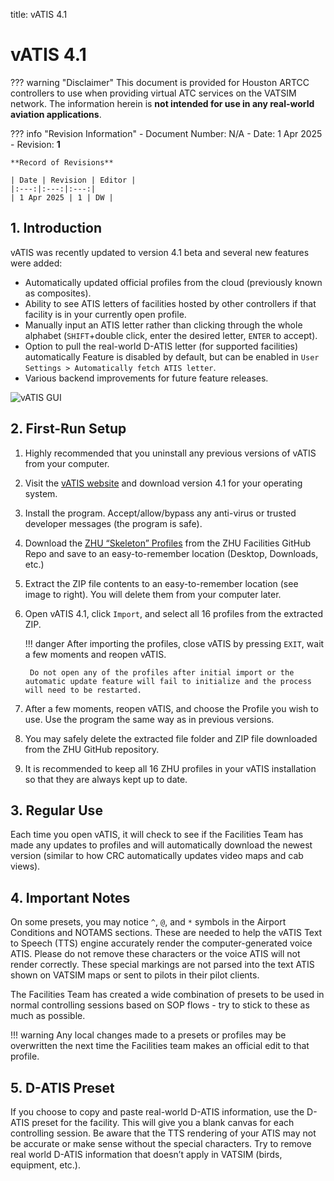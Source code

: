 title: vATIS 4.1
# vATIS 4.1

??? warning "Disclaimer"
    This document is provided for Houston ARTCC controllers to use when providing virtual ATC services on the VATSIM network. The information herein is **not intended for use in any real-world aviation applications**.

??? info "Revision Information"
    - Document Number: N/A
    - Date: 1 Apr 2025
    - Revision: **1**

    **Record of Revisions**

    | Date | Revision | Editor |
    |:---:|:---:|:---:|
    | 1 Apr 2025 | 1 | DW |

## 1. Introduction
vATIS was recently updated to version 4.1 beta and several new features were added:

- Automatically updated official profiles from the cloud (previously known as composites).
- Ability to see ATIS letters of facilities hosted by other controllers if that facility is in your currently open profile.
- Manually input an ATIS letter rather than clicking through the whole alphabet (`SHIFT`+double click, enter the desired letter, `ENTER` to accept).
- Option to pull the real-world D-ATIS letter (for supported facilities) automatically Feature is disabled by default, but can be enabled in `User Settings > Automatically fetch ATIS letter`.
- Various backend improvements for future feature releases.

![vATIS GUI](https://vatis.app/assets/images/MainScreen.png)

## 2. First-Run Setup
1. Highly recommended that you uninstall any
previous versions of vATIS from your computer.
2. Visit the [vATIS website](https://vatis.app/) and download version 4.1 for your operating system.
3. Install the program. Accept/allow/bypass any anti-virus or trusted developer messages (the program is safe).
4. Download the [ZHU “Skeleton” Profiles](https://github.com/Houston-ARTCC/vatis/releases/download/Profiles/ZHU_vATIS_4.1_initial.zip) from the ZHU Facilities GitHub Repo and save to an easy-to-remember location (Desktop, Downloads, etc.)
5. Extract the ZIP file contents to an easy-to-remember location (see image to right). You will delete them from your computer later.
6. Open vATIS 4.1, click `Import`, and select all 16 profiles from the extracted ZIP.

    !!! danger
        After importing the profiles, close vATIS by pressing `EXIT`, wait a few moments and reopen vATIS.
        
        Do not open any of the profiles after initial import or the automatic update feature will fail to initialize and the process will need to be restarted.

7. After a few moments, reopen vATIS, and choose the
Profile you wish to use. Use the program the same way as
in previous versions.
8. You may safely delete the extracted file folder and ZIP file downloaded from the ZHU GitHub repository.
9. It is recommended to keep all 16 ZHU profiles in your vATIS installation so that they are always kept up to date.

## 3. Regular Use
Each time you open vATIS, it will check to see if the Facilities Team has made any updates to profiles and will automatically download the newest version (similar to how CRC automatically updates video maps and cab views).

## 4. Important Notes
On some presets, you may notice `^`, `@`, and `*` symbols in the Airport Conditions and NOTAMS sections. These are needed to help the vATIS Text to Speech (TTS) engine accurately render the computer-generated voice ATIS. Please do not remove these characters or the voice ATIS will not render correctly. These special markings are not parsed into the text ATIS shown on VATSIM maps or sent to pilots in their pilot clients.

The Facilities Team has created a wide combination of presets to be used in normal controlling sessions based on SOP flows - try to stick to these as much as possible.

!!! warning
    Any local changes made to a presets or profiles may be overwritten the next time the Facilities team makes an official edit to that profile.

## 5. D-ATIS Preset 
If you choose to copy and paste real-world D-ATIS information, use the D-ATIS preset for the facility. This will give you a blank canvas for each controlling session. Be aware that the TTS rendering of your ATIS may not be accurate or make sense without the special characters. Try to remove real world D-ATIS information that doesn’t apply in VATSIM (birds, equipment, etc.).